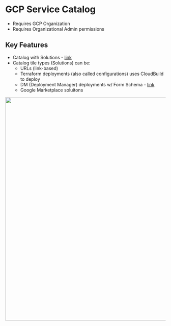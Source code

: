 # GCP Service Catalog

- Requires GCP Organization  
- Requires Organizational Admin permissions  

## Key Features

- Catalog with Solutions - [link](https://cloud.google.com/service-catalog/docs/create-solutions)
- Catalog tile types (Solutions) can be: 
    - URLs (link-based)
    - Terraform deployments (also called configurations) uses CloudBuild to deploy
    - DM (Deployment Manager) deployments w/ Form Schema - [link](https://cloud.google.com/service-catalog/docs/form-schema-overview)
    - Google Marketplace soluitons

<img src="https://github.com/lynnlangit/gcp-essentials/blob/master/7_sample_data/images/service-catalog-ui.png" width=700>
